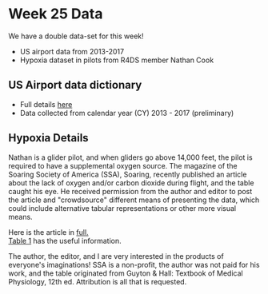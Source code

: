# Week 25 Data

We have a double data-set for this week!

* US airport data from 2013-2017 
* Hypoxia dataset in pilots from R4DS member Nathan Cook

## US Airport data dictionary
* Full details [here](https://www.faa.gov/airports/planning_capacity/passenger_allcargo_stats/categories/)
* Data collected from calendar year (CY) 2013 - 2017 (preliminary)

## Hypoxia Details

Nathan is a glider pilot, and when gliders go above 14,000 feet, the pilot is required to have a supplemental oxygen source. The magazine of the Soaring Society of America (SSA), Soaring, recently published an article about the lack of oxygen and/or carbon dioxide during flight, and the table caught his eye. He received permission from the author and editor to post the article and "crowdsource" different means of presenting the data, which could include alternative tabular representations or other more visual means.

Here is the article in [full.](https://github.com/rfordatascience/tidytuesday/files/2343596/Hypoxia.Article.proof.pdf)<br/> [Table 1](https://github.com/rfordatascience/tidytuesday/blob/master/data/2018-09-18/hypoxia.csv) has the useful information. 

The author, the editor, and I are very interested in the products of everyone's imaginations! SSA is a non-profit, the author was not paid for his work, and the table originated from Guyton & Hall: Textbook of Medical Physiology, 12th ed. Attribution is all that is requested.
